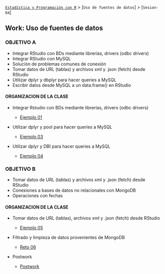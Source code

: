 [`Estadística y Programación con R`](../Readme.md) > [`Uso de fuentes de datos`] > [`Sesion-04`] 

## Work: Uso de fuentes de datos

### OBJETIVO A
 
- Integrar RStudio con BDs mediante librerías, drivers (odbc drivers) 
- Integrar RStudio con MySQL
- Solución de problemas comunes de conexión
- Tomar datos de URL (tablas) y archivos xml y .json (fetch) desde RStudio
- Utilizar dplyr y dbplyr para hacer queries a MySQL
- Escribir datos desde MySQL a un data.frame() en RStudio

#### ORGANIZACION DE LA CLASE 

- Integrar Rstudio con BDs mediante librerías, drivers (odbc drivers)
	- [Ejemplo 01](Ejemplo-01)

- Utilizar dplyr y pool para hacer queries a MySQL
	- [Ejemplo 03](Ejemplo-03)

- Utilizar dplyr y DBI para hacer queries a MySQL
	- [Ejemplo 04](Ejemplo-04)


### OBJETIVO B
 
- Tomar datos de URL (tablas) y archivos xml y .json (fetch) desde RStudio
- Conexiones a bases de datos no relacionales con MongoDB
- Operaciones con fechas

#### ORGANIZACION DE LA CLASE 
- Tomar datos de URL (tablas), archivos xml y .json (fetch) desde RStudio 
	- [Ejemplo 05](Ejemplo-05)

- Filtrado y limpieza de datos provenientes de MongoDB
	- [Reto 06](Reto-06)
	
- Postwork
	- [Postwork](Postwork)
